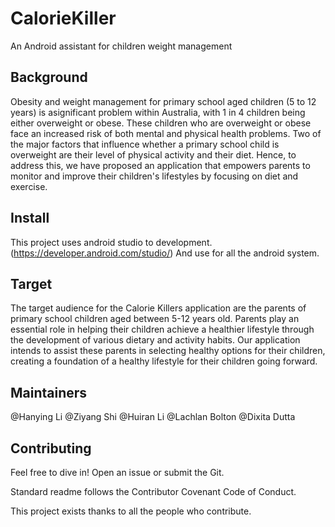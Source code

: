# CalorieKiller
An Android assistant for children weight management

## **Background**

Obesity and weight management for primary school aged children (5 to 12 years) is asignificant problem within Australia, with 1 in 4 children being either overweight or obese.
These children who are overweight or obese face an increased risk of both mental and physical health problems. Two of the major factors that influence whether a primary
school child is overweight are their level of physical activity and their diet. Hence, to address this, 
we have proposed an application that empowers parents to monitor and improve their children's lifestyles by focusing on diet and exercise.

## **Install**

This project uses android studio to development.(https://developer.android.com/studio/) And use for all the android system.

## **Target**

The target audience for the Calorie Killers application are the parents of primary school
children aged between 5-12 years old. Parents play an essential role in helping their
children achieve a healthier lifestyle through the development of various dietary and
activity habits. Our application intends to assist these parents in selecting healthy options
for their children, creating a foundation of a healthy lifestyle for their children going
forward.

## **Maintainers**

@Hanying Li @Ziyang Shi @Huiran Li @Lachlan Bolton @Dixita Dutta

## **Contributing**

Feel free to dive in! Open an issue or submit the Git. 

Standard readme follows the Contributor Covenant Code of Conduct.

This project exists thanks to all the people who contribute.

